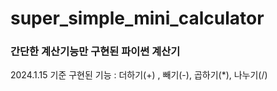 # super_simple_mini_calculator

### 간단한 계산기능만 구현된 파이썬 계산기

2024.1.15 기준 구현된 기능 : 더하기(+) , 빼기(-), 곱하기(*), 나누기(/)
